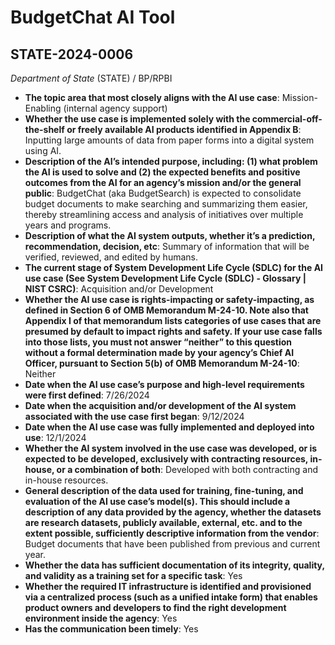 # BudgetChat AI Tool
## STATE-2024-0006
_Department of State_ (STATE) / BP/RPBI


+ **The topic area that most closely aligns with the AI use case**: Mission-Enabling (internal agency support)
+ **Whether the use case is implemented solely with the commercial-off-the-shelf or freely available AI products identified in Appendix B**: Inputting large amounts of data from paper forms into a digital system using AI.
+ **Description of the AI’s intended purpose, including: (1) what problem the AI is used to solve and (2) the expected benefits and positive outcomes from the AI for an agency’s mission and/or the general public**: BudgetChat (aka BudgetSearch) is expected to consolidate budget documents to make searching and summarizing them easier, thereby streamlining access and analysis of initiatives over multiple years and programs.
+ **Description of what the AI system outputs, whether it’s a prediction, recommendation, decision, etc**: Summary of information that will be verified, reviewed, and edited by humans.
+ **The current stage of System Development Life Cycle (SDLC) for the AI use case (See System Development Life Cycle (SDLC) - Glossary | NIST CSRC)**: Acquisition and/or Development
+ **Whether the AI use case is rights-impacting or safety-impacting, as defined in Section 6 of OMB Memorandum M-24-10. Note also that Appendix I of that memorandum lists categories of use cases that are presumed by default to impact rights and safety. If your use case falls into those lists, you must not answer “neither” to this question without a formal determination made by your agency’s Chief AI Officer, pursuant to Section 5(b) of OMB Memorandum M-24-10**: Neither
+ **Date when the AI use case’s purpose and high-level requirements were first defined**: 7/26/2024
+ **Date when the acquisition and/or development of the AI system associated with the use case first began**: 9/12/2024
+ **Date when the AI use case was fully implemented and deployed into use**: 12/1/2024
+ **Whether the AI system involved in the use case was developed, or is expected to be developed, exclusively with contracting resources, in-house, or a combination of both**: Developed with both contracting and in-house resources.
+ **General description of the data used for training, fine-tuning, and evaluation of the AI use case’s model(s). This should include a description of any data provided by the agency, whether the datasets are research datasets, publicly available, external, etc. and to the extent possible, sufficiently descriptive information from the vendor**: Budget documents that have been published from previous and current year.
+ **Whether the data has sufficient documentation of its integrity, quality, and validity as a training set for a specific task**: Yes
+ **Whether the required IT infrastructure is identified and provisioned via a centralized process (such as a unified intake form) that enables product owners and developers to find the right development environment inside the agency**: Yes
+ **Has the communication been timely**: Yes